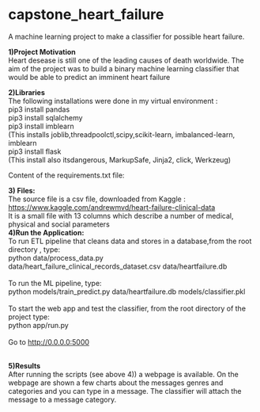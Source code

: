 # capstone_heart_failure
A machine learning project to make a classifier for possible heart failure.


**1)Project Motivation**</br>
Heart desease is still one of the leading causes of death worldwide. The aim of the project was to build a binary machine learning classifier that would be able to predict an imminent heart failure

**2)Libraries**</br>
The following installations were done in my virtual environment :</br>
pip3 install pandas</br>
pip3 install sqlalchemy</br>
pip3 install imblearn</br>
(This installs joblib,threadpoolctl,scipy,scikit-learn, imbalanced-learn, imblearn</br>
pip3 install flask</br>
(This install also itsdangerous, MarkupSafe, Jinja2, click, Werkzeug)</br>


Content of the requirements.txt file:







**3) Files:**</br>
The source file is a csv file, downloaded from Kaggle :</br>
https://www.kaggle.com/andrewmvd/heart-failure-clinical-data
</br>
It is a small file with 13 columns which describe a number of medical, physical and social parameters
</br>
**4)Run the Application:**
<br>
To run ETL pipeline that cleans data and stores in a database,from the root directory , type:</br>
python data/process_data.py data/heart_failure_clinical_records_dataset.csv data/heartfailure.db 
<br>
<br>
To run the ML pipeline, type:</br>
python models/train_predict.py data/heartfailure.db models/classifier.pkl
<br>
<br>
To start the web app and test the classifier, from the root directory of the project type:</br>
python app/run.py
<br>
<br>
Go to http://0.0.0.0:5000
</br>
</br>  

**5)Results** </br>
After running the scripts (see above 4)) a webpage is available.
On the webpage are shown a few charts about the messages genres and categories and you can type in a message. The classifier will attach the message to a message category.

